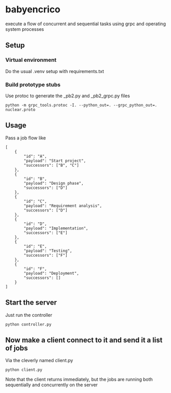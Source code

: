 # babyencrico
execute a flow of concurrent and sequential tasks using grpc and operating system processes

## Setup

### Virtual environment

Do the usual .venv setup with requirements.txt

### Build prototype stubs


Use protoc to generate the _pb2.py and _pb2_grpc.py files

```
python -m grpc_tools.protoc -I. --python_out=. --grpc_python_out=. nuclear.proto
```

## Usage

Pass a job flow like

```
[
    {
        "id": "A",
        "payload": "Start project",
        "successors": ["B", "C"]
    },
    {
        "id": "B",
        "payload": "Design phase",
        "successors": ["D"]
    },
    {
        "id": "C",
        "payload": "Requirement analysis",
        "successors": ["D"]
    },
    {
        "id": "D",
        "payload": "Implementation",
        "successors": ["E"]
    },
    {
        "id": "E",
        "payload": "Testing",
        "successors": ["F"]
    },
    {
        "id": "F",
        "payload": "Deployment",
        "successors": []
    }
]
```
## Start the server

Just run the controller

```
python controller.py
```

## Now make a client connect to it and send it a list of jobs

Via the cleverly named client.py

```
python client.py
```

Note that the client returns immediately, but the jobs are running both sequentially and concurrently on the server

